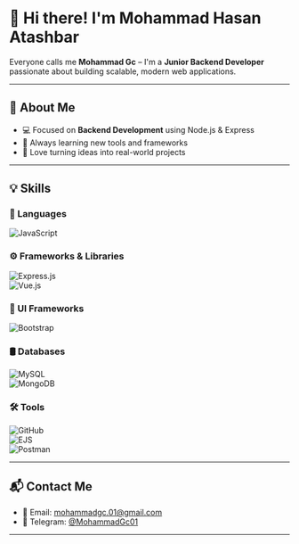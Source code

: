 # 👋 Hi there! I'm Mohammad Hasan Atashbar  
Everyone calls me **Mohammad Gc** – I'm a **Junior Backend Developer** passionate about building scalable, modern web applications.

---

## 🧠 About Me  
- 💻 Focused on **Backend Development** using Node.js & Express  
- 🌱 Always learning new tools and frameworks  
- 🚀 Love turning ideas into real-world projects  

---

## 💡 Skills

### 📝 Languages  
![JavaScript](https://img.shields.io/badge/JavaScript-%23323330.svg?style=for-the-badge&logo=javascript&logoColor=%23F7DF1E)

### ⚙️ Frameworks & Libraries  
![Express.js](https://img.shields.io/badge/Express.js-%23404d59.svg?style=for-the-badge&logo=express&logoColor=%2361DAFB)  
![Vue.js](https://img.shields.io/badge/Vue.js-%2335495e.svg?style=for-the-badge&logo=vuedotjs&logoColor=%234FC08D)

### 🎨 UI Frameworks  
![Bootstrap](https://img.shields.io/badge/Bootstrap-%238511FA.svg?style=for-the-badge&logo=bootstrap&logoColor=white)

### 🛢️ Databases  
![MySQL](https://img.shields.io/badge/MySQL-4479A1.svg?style=for-the-badge&logo=mysql&logoColor=white)  
![MongoDB](https://img.shields.io/badge/MongoDB-%234ea94b.svg?style=for-the-badge&logo=mongodb&logoColor=white)

### 🛠️ Tools  
![GitHub](https://img.shields.io/badge/GitHub-%23121011.svg?style=for-the-badge&logo=github&logoColor=white)  
![EJS](https://img.shields.io/badge/EJS-%23B4CA65.svg?style=for-the-badge&logo=ejs&logoColor=black)  
![Postman](https://img.shields.io/badge/Postman-FF6C37.svg?style=for-the-badge&logo=postman&logoColor=white)

---

## 📬 Contact Me  
- 📧 Email: <a href="mailto:mohammadgc.01@gmail.com">mohammadgc.01@gmail.com  </a>
- 💬 Telegram: [@MohammadGc01](https://t.me/MohammadGc01)  

---
